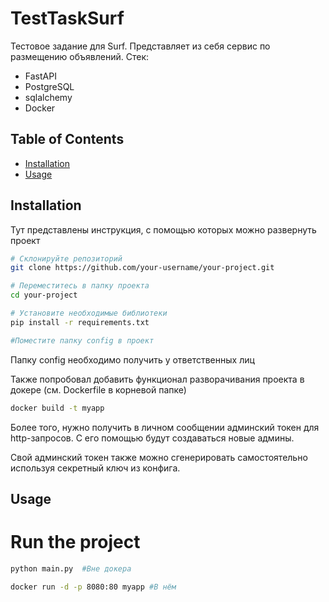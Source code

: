 # TestTaskSurf

Тестовое задание для Surf. Представляет из себя сервис по размещению объявлений.
Стек:


- FastAPI
- PostgreSQL
- sqlalchemy
- Docker


## Table of Contents

- [Installation](#installation)
- [Usage](#usage)


## Installation

Тут представлены инструкция, с помощью которых можно развернуть проект

```bash
# Склонируйте репозиторий
git clone https://github.com/your-username/your-project.git

# Переместитесь в папку проекта
cd your-project

# Установите необходимые библиотеки
pip install -r requirements.txt

#Поместите папку config в проект
```
Папку config необходимо получить у ответственных лиц

Также попробовал добавить функционал разворачивания проекта в докере (см. Dockerfile в корневой папке)
``` bash
docker build -t myapp
```
Более того, нужно получить в личном сообщении админский токен для http-запросов. С его помощью  будут создаваться новые админы.

Свой админский токен также можно сгенерировать самостоятельно используя секретный ключ из конфига.
## Usage
# Run the project
``` bash
python main.py  #Вне докера

docker run -d -p 8080:80 myapp #В нём
```
